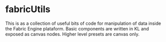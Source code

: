 # fabricUtils
This is as a collection of useful bits of code for manipulation of data inside the Fabric Engine plataform. Basic components are written in KL and exposed as canvas nodes. Higher level presets are canvas only.